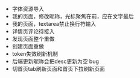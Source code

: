 - 字体资源导入
- 我的页面，修改昵称，光标聚焦在前，应在文字最后
- 我的页面，textarea禁止换行符输入
- 详情页评论待接入
- 发现页面整个重做
- 创建页面重做
- token失效刷新机制
- 后端更新昵称会把desc更新为空 bug
- 切首页tab刷新页面和首页下拉刷新页面
